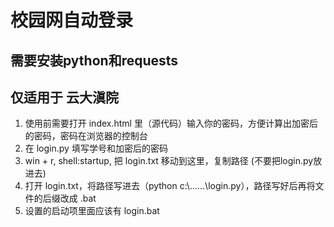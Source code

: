 # 校园网自动登录
## 需要安装python和requests
## 仅适用于 云大滇院
1. 使用前需要打开 index.html 里（源代码）输入你的密码，方便计算出加密后的密码，密码在浏览器的控制台
2. 在 login.py 填写学号和加密后的密码
3. win + r, shell:startup, 把 login.txt 移动到这里，复制路径 (不要把login.py放进去)
4. 打开 login.txt，将路径写进去（python c:\\......\login.py），路径写好后再将文件的后缀改成 .bat
5. 设置的启动项里面应该有 login.bat
